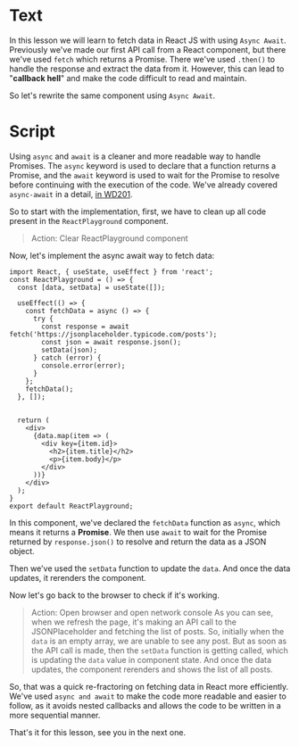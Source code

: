 # Text
In this lesson we will learn to fetch data in React JS with using `Async Await`. Previously we've made our first API call from a React component, but there we've used `fetch` which returns a Promise. There we've used `.then()` to handle the response and extract the data from it. However, this can lead to "**callback hell**" and make the code difficult to read and maintain.

So let's rewrite the same component using `Async Await`.

# Script
Using `async` and `await` is a cleaner and more readable way to handle Promises. The `async` keyword is used to declare that a function returns a Promise, and the `await` keyword is used to wait for the Promise to resolve before continuing with the execution of the code. We've already covered `async-await` in a detail, [in WD201](https://www.pupilfirst.school/targets/18959).

So to start with the implementation, first, we have to clean up all code present in the `ReactPlayground` component.
> Action: Clear ReactPlayground component

Now, let's implement the async await way to fetch data:
```tsx
import React, { useState, useEffect } from 'react';
const ReactPlayground = () => {
  const [data, setData] = useState([]);

  useEffect(() => {
    const fetchData = async () => {
      try {
        const response = await fetch('https://jsonplaceholder.typicode.com/posts');
        const json = await response.json();
        setData(json);
      } catch (error) {
        console.error(error);
      }
    };
    fetchData();
  }, []);


  return (
    <div>
      {data.map(item => (
        <div key={item.id}>
          <h2>{item.title}</h2>
          <p>{item.body}</p>
        </div>
      ))}
    </div>
  );
}
export default ReactPlayground;
```

In this component, we've declared the `fetchData` function as `async`, which means it returns a **Promise**. We then use `await` to wait for the Promise returned by `response.json()` to resolve and return the data as a JSON object. 

Then we've used the `setData` function to update the `data`. And once the data updates, it rerenders the component.

Now let's go back to the browser to check if it's working.
> Action: Open browser and open network console
As you can see, when we refresh the page, it's making an API call to the JSONPlaceholder and fetching the list of posts. So, initially when the `data` is an empty array, we are unable to see any post. But as soon as the API call is made, then the `setData` function is getting called, which is updating the `data` value in component state. And once the data updates, the component rerenders and shows the list of all posts.

So, that was a quick re-fractoring on fetching data in React more efficiently. We've used `async and await` to make the code more readable and easier to follow, as it avoids nested callbacks and allows the code to be written in a more sequential manner.

That's it for this lesson, see you in the next one.

